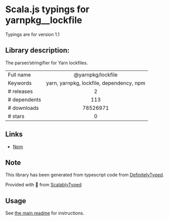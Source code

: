 
# Scala.js typings for yarnpkg__lockfile

Typings are for version 1.1

## Library description:
The parser/stringifier for Yarn lockfiles.

|                    |                 |
| ------------------ | :-------------: |
| Full name          | @yarnpkg/lockfile |
| Keywords           | yarn, yarnpkg, lockfile, dependency, npm |
| # releases         | 2 |
| # dependents       | 113 |
| # downloads        | 78526971 |
| # stars            | 0 |

## Links
- [Npm](https://www.npmjs.com/package/%40yarnpkg%2Flockfile)
    


## Note
This library has been generated from typescript code from [DefinitelyTyped](https://definitelytyped.org).

Provided with :purple_heart: from [ScalablyTyped](https://github.com/oyvindberg/ScalablyTyped)

## Usage
See [the main readme](../../readme.md) for instructions.


